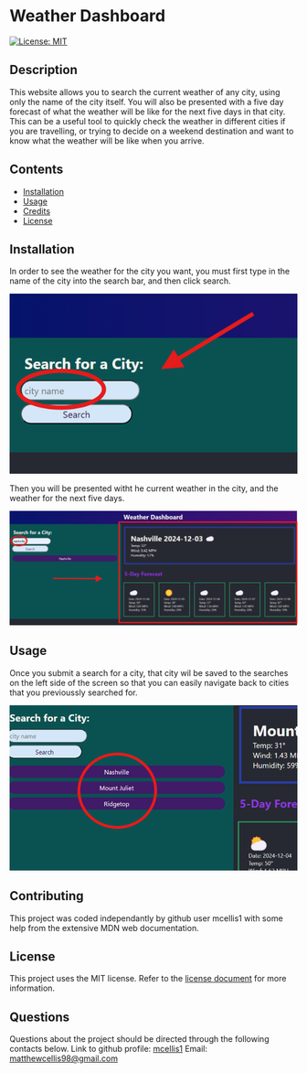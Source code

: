 # Weather Dashboard
[![License: MIT](https://img.shields.io/badge/License-MIT-yellow.svg)](https://opensource.org/licenses/MIT)
  
## Description

This website allows you to search the current weather of any city, using only the name of the city itself. You will also be presented with a five day forecast of what the weather will be like for the next five days in that city. This can be a useful tool to quickly check the weather in different cities if you are travelling, or trying to decide on a weekend destination and want to know what the weather will be like when you arrive.

## Contents

- [Installation](#installation)
- [Usage](#usage)
- [Credits](#contributing)
- [License](#license)

## Installation

In order to see the weather for the city you want, you must first type in the name of the city into the search bar, and then click search.

![screenshot of a searchbar on a website](./main/assets/images/search.png)

Then you will be presented witht he current weather in the city, and the weather for the next five days.

![results of a 5 day forecast for the city of nashville](./main/assets/images/results.png)

## Usage

Once you submit a search for a city, that city wil be saved to the searches on the left side of the screen so that you can easily navigate back to cities that you previoussly searched for.

![multiple city names underneath the search bar](./main/assets/images/saves.png)

## Contributing

This project was coded independantly by github user mcellis1 with some help from the extensive MDN web documentation.

## License

This project uses the MIT license. Refer to the [license document](./LICENSE) for more information.

## Questions

Questions about the project should be directed through the following contacts below.
Link to github profile: [mcellis1](https://github.com/mcellis1)
Email: [matthewcellis98@gmail.com](mailto:matthewcellis98@gmail.com)
